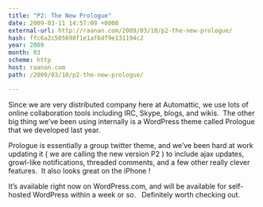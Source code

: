```yaml
---
title: "P2: The New Prologue"
date: 2009-03-11 14:57:09 +0000
external-url: http://raanan.com/2009/03/10/p2-the-new-prologue/
hash: ffc6a2c505698f1e1af6df9e131194c2
year: 2009
month: 03
scheme: http
host: raanan.com
path: /2009/03/10/p2-the-new-prologue/

---
```


Since we are very distributed company here at Automattic, we use lots of online collaboration tools including IRC, Skype, blogs, and wikis.  The other big thing we’ve been using internally is a WordPress theme called Prologue that we developed last year.

Prologue is essentially a group twitter theme, and we’ve been hard at work updating it ( we are calling the new version P2 ) to include ajax updates, growl-like notifications, threaded comments, and a few other really clever features.  It also looks great on the iPhone !

It’s available right now on WordPress.com, and will be available for self-hosted WordPress within a week or so.   Definitely worth checking out.

       


